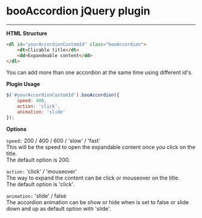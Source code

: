booAccordion jQuery plugin
==========================
--------------------------

**HTML Structure**

```html
<dl id="yourAccordionCustomId" class="booAccordion">
    <dt>Clicable title</dt>
    <dd>Expandeable content</dd>
</dl>
```

You can add more than one accordion at the same time using different id's.

**Plugin Usage**

```javascript
$('#yourAccordionCustomId').booAccordion({
    speed: 400,
    action: 'click',
    animation: 'slide'
});
```

**Options**

```speed:``` 200 / 400 / 600 / 'slow' / 'fast'  
This will be the speed to open the expandable content once you click on the title.    
The default option is 200.   

```action:``` 'click' / 'mouseover'   
The way to expand the content can be click or mouseover on the title.   
The default option is 'click'.   

```animation:``` 'slide' / false   
The accordion animation can be show or hide when is set to false or slide down and up as default option with 'slide'.
